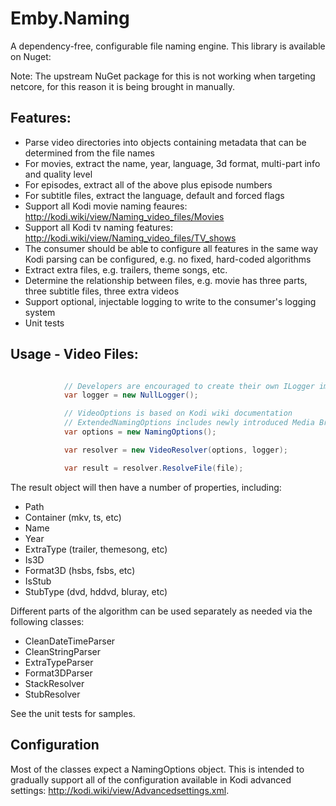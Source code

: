 Emby.Naming
===================

A dependency-free, configurable file naming engine. This library is available on Nuget:

Note: The upstream NuGet package for this is not working when targeting netcore, for this reason it is being brought in manually.

## Features:
- Parse video directories into objects containing metadata that can be determined from the file names
- For movies, extract the name, year, language, 3d format, multi-part info and quality level
- For episodes, extract all of the above plus episode numbers
- For subtitle files, extract the language, default and forced flags
- Support all Kodi movie naming feaures: http://kodi.wiki/view/Naming_video_files/Movies
- Support all Kodi tv naming features: http://kodi.wiki/view/Naming_video_files/TV_shows
- The consumer should be able to configure all features in the same way Kodi parsing can be configured, e.g. no fixed, hard-coded algorithms
- Extract extra files, e.g. trailers, theme songs, etc.
- Determine the relationship between files, e.g. movie has three parts, three subtitle files, three extra videos
- Support optional, injectable logging to write to the consumer's logging system
- Unit tests

## Usage - Video Files:

``` c#

            // Developers are encouraged to create their own ILogger implementation
			var logger = new NullLogger();

			// VideoOptions is based on Kodi wiki documentation
			// ExtendedNamingOptions includes newly introduced Media Browser features
			var options = new NamingOptions();

			var resolver = new VideoResolver(options, logger);

			var result = resolver.ResolveFile(file);
```

The result object will then have a number of properties, including:

- Path
- Container (mkv, ts, etc)
- Name
- Year
- ExtraType (trailer, themesong, etc)
- Is3D
- Format3D (hsbs, fsbs, etc)
- IsStub
- StubType (dvd, hddvd, bluray, etc)

Different parts of the algorithm can be used separately as needed via the following classes:

- CleanDateTimeParser
- CleanStringParser
- ExtraTypeParser
- Format3DParser
- StackResolver
- StubResolver

See the unit tests for samples.

## Configuration

Most of the classes expect a NamingOptions object. This is intended to gradually support all of the configuration available in Kodi advanced settings: http://kodi.wiki/view/Advancedsettings.xml.
